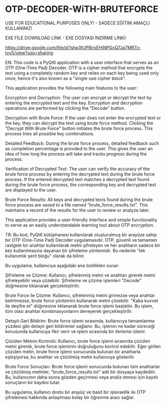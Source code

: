 # OTP-DECODER-WiTH-BRUTEFORCE

USE FOR EDUCATİONAL PURPOSES ONLY! - SADECE EĞİTİM AMAÇLI KULLANINIZ!

EXE FİLE DOWNLOAD LİNK - EXE DOSYASI İNDİRME LİNKİ:

https://drive.google.com/file/d/1stw3tUPBirsEHjNPGxQ7Ja7MR7x-tvy5/view?usp=sharing

EN: This code is a PyQt6 application with a user interface that serves as an OTP (One-Time Pad) Decoder. OTP is a cipher method that encrypts the text using a completely random key and relies on each key being used only once, hence it's also known as a "single-use cipher block".

This application provides the following main features to the user:

Encryption and Decryption: The user can encrypt or decrypt the text by entering the encrypted text and the key. Encryption and decryption operations are performed by clicking the "Decode" button.

Decryption with Brute Force: If the user does not enter the encrypted text or the key, they can decrypt the text using brute force method. Clicking the "Decrypt With Brute Force" button initiates the brute force process. This process tries all possible key combinations.

Detailed Feedback: During the brute force process, detailed feedback such as completion percentage is provided to the user. This gives the user an idea of how long the process will take and tracks progress during the process.

Verification of Decrypted Text: The user can verify the accuracy of the brute force process by entering the decrypted text during the brute force process. If the entered decrypted text matches a decrypted text found during the brute force process, the corresponding key and decrypted text are displayed to the user.

Brute Force Results: All keys and decrypted texts found during the brute force process are saved to a file named "brute_force_results.txt". This maintains a record of the results for the user to review or analyze later.

This application provides a user-friendly interface and simple functionality to serve as an easily understandable learning tool about OTP encryption.




 



TR: Bu kod, PyQt6 kütüphanesi kullanılarak oluşturulmuş bir arayüze sahip bir OTP (One-Time Pad) Decoder uygulamasıdır. OTP, güvenli ve tamamen rastgele bir anahtar kullanılarak metni şifreleyen ve her anahtarın sadece bir kez kullanılmasına dayanan bir şifreleme yöntemidir. Bu nedenle "tek kullanımlık şerit bloğu" olarak da bilinir.

Bu uygulama, kullanıcıya aşağıdaki ana özellikleri sunar:

Şifreleme ve Çözme: Kullanıcı, şifrelenmiş metni ve anahtarı girerek metni şifreleyebilir veya çözebilir. Şifreleme ve çözme işlemleri "Decode" düğmesine tıklanarak gerçekleştirilir.

Brute Force ile Çözme: Kullanıcı, şifrelenmiş metni girmezse veya anahtar belirtmezse, brute force yöntemini kullanarak metni çözebilir. "Kaba kuvvet ile deşifre et" düğmesine tıklanarak brute force işlemi başlatılır. Bu işlem, tüm olası anahtar kombinasyonlarını deneyerek gerçekleştirilir.

Detaylı Geri Bildirim: Brute force işlemi sırasında, kullanıcıya tamamlanma yüzdesi gibi detaylı geri bildirimler sağlanır. Bu, işlemin ne kadar süreceği konusunda kullanıcıya fikir verir ve işlem sırasında bir ilerleme izlenir.

Çözülen Metnin Kontrolü: Kullanıcı, brute force işlemi sırasında çözülen metni girerek, brute force işleminin doğruluğunu kontrol edebilir. Eğer girilen çözülen metin, brute force işlemi sonucunda bulunan bir anahtarla eşleşiyorsa, bu anahtar ve çözülmüş metin kullanıcıya gösterilir.

Brute Force Sonuçları: Brute force işlemi sonucunda bulunan tüm anahtarlar ve çözülmüş metinler, "brute_force_results.txt" adlı bir dosyaya kaydedilir. Bu, kullanıcının daha sonra gözden geçirmesi veya analiz etmesi için kayıtlı sonuçların bir kaydını tutar.

Bu uygulama, kullanıcı dostu bir arayüz ve basit bir işlevsellik ile OTP şifrelemesi hakkında anlaşılması kolay bir öğrenme aracı sağlar.


